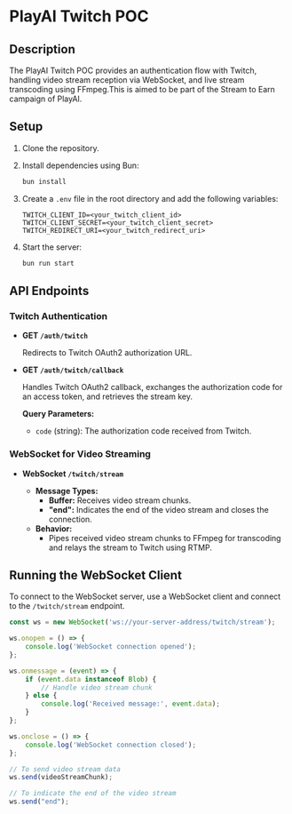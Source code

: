 # PlayAI Twitch POC

## Description

The PlayAI Twitch POC provides an authentication flow with Twitch, handling video stream reception via WebSocket, and live stream transcoding using FFmpeg.This is aimed to be part of the Stream to Earn campaign of PlayAI.

## Setup

1. Clone the repository.
2. Install dependencies using Bun:

    ```sh
    bun install
    ```

3. Create a `.env` file in the root directory and add the following variables:

    ```env
    TWITCH_CLIENT_ID=<your_twitch_client_id>
    TWITCH_CLIENT_SECRET=<your_twitch_client_secret>
    TWITCH_REDIRECT_URI=<your_twitch_redirect_uri>
    ```

4. Start the server:

    ```sh
    bun run start
    ```

## API Endpoints

### Twitch Authentication

- **GET `/auth/twitch`**

  Redirects to Twitch OAuth2 authorization URL.

- **GET `/auth/twitch/callback`**

  Handles Twitch OAuth2 callback, exchanges the authorization code for an access token, and retrieves the stream key.

  **Query Parameters:**
  
  - `code` (string): The authorization code received from Twitch.

### WebSocket for Video Streaming

- **WebSocket `/twitch/stream`**

  - **Message Types:**
    - **Buffer:** Receives video stream chunks.
    - **"end":** Indicates the end of the video stream and closes the connection.
  - **Behavior:**
    - Pipes received video stream chunks to FFmpeg for transcoding and relays the stream to Twitch using RTMP.

## Running the WebSocket Client

To connect to the WebSocket server, use a WebSocket client and connect to the `/twitch/stream` endpoint.

```javascript
const ws = new WebSocket('ws://your-server-address/twitch/stream');

ws.onopen = () => {
    console.log('WebSocket connection opened');
};

ws.onmessage = (event) => {
    if (event.data instanceof Blob) {
        // Handle video stream chunk
    } else {
        console.log('Received message:', event.data);
    }
};

ws.onclose = () => {
    console.log('WebSocket connection closed');
};

// To send video stream data
ws.send(videoStreamChunk);

// To indicate the end of the video stream
ws.send("end");
